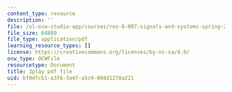 ```yaml
---
content_type: resource
description: ''
file: /ol-ocw-studio-app/courses/res-6-007-signals-and-systems-spring-2011/bf0dfcb1a3f63a4fa5c900dd1278a221_mmkOAMOw73U.pdf
file_size: 64889
file_type: application/pdf
learning_resource_types: []
license: https://creativecommons.org/licenses/by-nc-sa/4.0/
ocw_type: OCWFile
resourcetype: Document
title: 3play pdf file
uid: bf0dfcb1-a3f6-3a4f-a5c9-00dd1278a221
---
```

